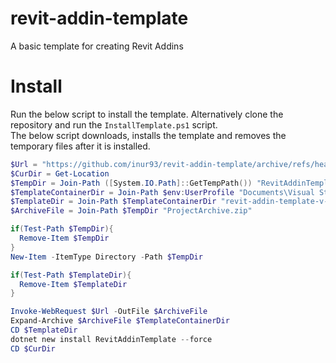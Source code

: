 # revit-addin-template
A basic template for creating Revit Addins

# Install
Run the below script to install the template.
Alternatively clone the repository and run the `InstallTemplate.ps1` script.  
The below script downloads, installs the template and removes the temporary files after it is installed.

```powershell
$Url = "https://github.com/inur93/revit-addin-template/archive/refs/heads/v/2024.zip"
$CurDir = Get-Location
$TempDir = Join-Path ([System.IO.Path]::GetTempPath()) "RevitAddinTemplate"
$TemplateContainerDir = Join-Path $env:UserProfile "Documents\Visual Studio 2022\Templates\ProjectTemplates\Visual C#"
$TemplateDir = Join-Path $TemplateContainerDir "revit-addin-template-v-2024"
$ArchiveFile = Join-Path $TempDir "ProjectArchive.zip"

if(Test-Path $TempDir){
  Remove-Item $TempDir
}
New-Item -ItemType Directory -Path $TempDir

if(Test-Path $TemplateDir){
  Remove-Item $TemplateDir
}

Invoke-WebRequest $Url -OutFile $ArchiveFile
Expand-Archive $ArchiveFile $TemplateContainerDir
CD $TemplateDir
dotnet new install RevitAddinTemplate --force
CD $CurDir
```
